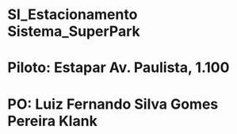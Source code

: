 # SI_Estacionamento Sistema_SuperPark
# Piloto: Estapar Av. Paulista, 1.100
# PO: Luiz Fernando Silva Gomes Pereira Klank

